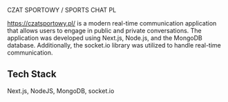 CZAT SPORTOWY / SPORTS CHAT PL

https://czatsportowy.pl/ is a modern real-time communication application that allows users to engage in public and private conversations. The application was developed using Next.js, Node.js, and the MongoDB database. Additionally, the socket.io library was utilized to handle real-time communication.




## Tech Stack

Next.js, NodeJS, MongoDB, socket.io


